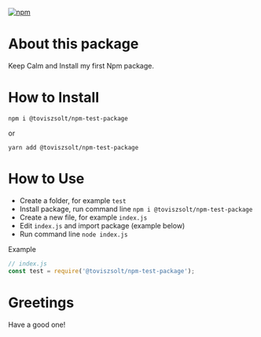 [![npm](https://img.shields.io/npm/v/@toviszsolt/npm-test-package?color=red&logo=npm&style=for-the-badge)](https://www.npmjs.com/package/@toviszsolt/npm-test-package)

# About this package

Keep Calm and Install my first Npm package.

# How to Install

`npm i @toviszsolt/npm-test-package`

or

`yarn add @toviszsolt/npm-test-package`

# How to Use

- Create a folder, for example `test`
- Install package, run command line `npm i @toviszsolt/npm-test-package`
- Create a new file, for example `index.js`
- Edit `index.js` and import package (example below)
- Run command line `node index.js`

Example

```js
// index.js
const test = require('@toviszsolt/npm-test-package');
```

# Greetings

Have a good one!

